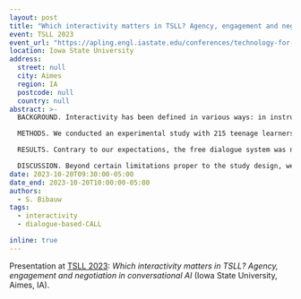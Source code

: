 ```yaml
---
layout: post
title: "Which interactivity matters in TSLL? Agency, engagement and negotiation in conversational AI"
event: TSLL 2023
event_url: "https://apling.engl.iastate.edu/conferences/technology-for-second-language-learning-conference/tsll-2023/"
location: Iowa State University
address:
  street: null
  city: Aimes
  region: IA
  postcode: null
  country: null
abstract: >-
  BACKGROUND. Interactivity has been defined in various ways: in instructed SLA, as distinguishing dialogic tasks from monologic ones (Ellis et al., 1994); in game design, as involving agency and user control. We propose a bidimensional model of interactivity in conversational AI, structured around user control and bi-directional adaptivity. This study addresses the question of how these different dimensions of interactivity are operationalized in conversational AI for language learning, i.e., when learners interact with a chatbot to practice an L2 (Bibauw et al., 2019; 2022), and how much they influence the learning experience.

  METHODS. We conducted an experimental study with 215 teenage learners of French, who interacted with two versions of a serious game designed around guided conversations with AI-based talking characters. The two versions differed in interactivity, one being entirely free while the other replicated a dialogue completion task. We measured learners' perceptions, engagement, and learning effects on vocabulary knowledge.

  RESULTS. Contrary to our expectations, the free dialogue system was not perceived as significantly different compared to the dialogue completion task. However, there were significant differences in the perception of a pilot version of the system devoid of scaffolding and feedback mechanisms. On the other hand, the interactivity of the dialogue system increased behavioral engagement and production through trials-and-errors incentivized by the system feedback. Vocabulary learning shows similar effects for both conditions in receptive (d = 1.16) and productive knowledge (d = 0.59).

  DISCUSSION. Beyond certain limitations proper to the study design, we hypothesize that interactivity, understood as a set of game-like motivational characteristics such as agency, might have less impact on perceptions and effectiveness than expected. Our results refocus our understanding of the benefits of interactivity towards differences in engagement, feedback, and scaffolding, and concretely realized in conversational AI through negotiation of form and meaning.
date: 2023-10-20T09:30:00-05:00
date_end: 2023-10-20T10:00:00-05:00
authors:
  - S. Bibauw
tags:
  - interactivity
  - dialogue-based-CALL

inline: true
---
```


Presentation at [TSLL 2023](https://apling.engl.iastate.edu/conferences/technology-for-second-language-learning-conference/tsll-2023/): _Which interactivity matters in TSLL? Agency, engagement and negotiation in conversational AI_ (Iowa State University, Aimes, IA).
